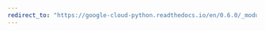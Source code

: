 ```yaml
---
redirect_to: "https://google-cloud-python.readthedocs.io/en/0.6.0/_modules/gcloud/storage/bucket.html"
---
```

